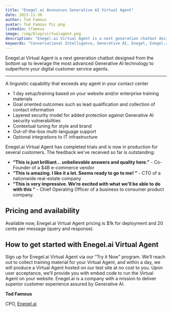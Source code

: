 ```yaml
---
title: "Enegel.ai Announces Generative AI Virtual Agent"
date: 2023-11-30
author: Tod Famous
avatar: Tod Famous Pic.png
linkedin: tfamous
image: /img/blog/virtualagent.png
description: "Enegel.ai Virtual Agent is a next generation chatbot designed from the bottom up to leverage the most advanced Generative AI technology to outperform your digital customer service agents"
keywords: "Conversational Intelligence, Generative AI, Enegel, Enegel.ai, CX, Customer Experience, CX Improvement, Customer Satisfaction" 
---
```


Enegel.ai Virtual Agent is a next generation chatbot designed from the bottom up to leverage the most advanced Generative AI technology to outperform your digital customer service agents.

---
<script setup>
import ButtonCTA from '../.vitepress/theme/components/ButtonCTA.vue'
</script>


A linguistic capability that exceeds any agent in your contact center
* 1 day setup/training based on your website and/or enterprise training materials
* Goal oriented outcomes such as lead qualification and collection of contact information
* Layered security model for added protection against Generative AI security vulnerabilities
* Contextual tuning for style and brand
* Out-of-the-box multi-language support
* Optional integrations to IT infrastructure

Enegel.ai Virtual Agent has completed trials and is now in production for several customers. The feedback we've received so far is outstanding:
* **“This is just brilliant…  unbelievable answers and quality here.”**  - Co-Founder of a $4B e-commerce vendor 
* **“This is amazing. I like it a lot. Seems ready to go to me! ”** - CTO of a nationwide real-estate company
* **“This is very impressive.  We’re excited with what we’ll be able to do with this “** - Chief Operating Officer of a business to consumer product company.

## Pricing and availability

Available now, Enegel.ai Virtual Agent pricing is $1k for deployment and 20 cents per message (query and response).

## How to get started with Enegel.ai Virtual Agent

Sign up for Enegel.ai Virtual Agent via our “Try it Now” program.  We’ll reach out to collect training material for your Virtual Agent, and within a day, we will produce a Virtual Agent hosted on our test site at no cost to you.  Upon user acceptance, we’ll provide you with embed code to run the Virtual Agent on your website.
Enegel.ai is a company with a mission to deliver superior customer experience assured by Generative AI.

<ButtonCTA title="Try it now!" url="https://www.enegel.ai/company/tryit"></ButtonCTA>

**Tod Famous**

CPO, [Enegel.ai](https://www.enegel.ai)


